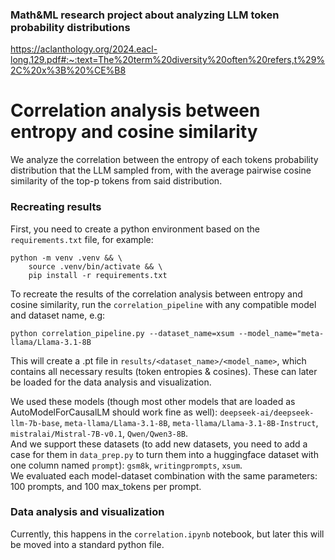 ### Math&ML research project about analyzing LLM token probability distributions


https://aclanthology.org/2024.eacl-long.129.pdf#:~:text=The%20term%20diversity%20often%20refers,t%29%2C%20x%3B%20%CE%B8

# Correlation analysis between entropy and cosine similarity
We analyze the correlation between the entropy of each tokens probability distribution that the LLM sampled from, with the average pairwise cosine similarity of the top-p tokens from said distribution.

### Recreating results
First, you need to create a python environment based on the ```requirements.txt``` file, for example:
```
python -m venv .venv && \
    source .venv/bin/activate && \
    pip install -r requirements.txt 
```
To recreate the results of the correlation analysis between entropy and cosine similarity, run the ```correlation_pipeline``` with any compatible model and dataset name, e.g: 
```
python correlation_pipeline.py --dataset_name=xsum --model_name="meta-llama/Llama-3.1-8B
```
This will create a .pt file in ```results/<dataset_name>/<model_name>```, which contains all necessary results (token entropies & cosines).
These can later be loaded for the data analysis and visualization.

We used these models (though most other models that are loaded as AutoModelForCausalLM should work fine as well): ```deepseek-ai/deepseek-llm-7b-base```, ```meta-llama/Llama-3.1-8B```, ```meta-llama/Llama-3.1-8B-Instruct```, ```mistralai/Mistral-7B-v0.1```, ```Qwen/Qwen3-8B```.  
And we support these datasets (to add new datasets, you need to add a case for them in ```data_prep.py``` to turn them into a huggingface dataset with one column named ```prompt```): ```gsm8k```, ```writingprompts```, ```xsum```.  
We evaluated each model-dataset combination with the same parameters: 100 prompts, and 100 max_tokens per prompt.

### Data analysis and visualization
Currently, this happens in the ```correlation.ipynb``` notebook, but later this will be moved into a standard python file.